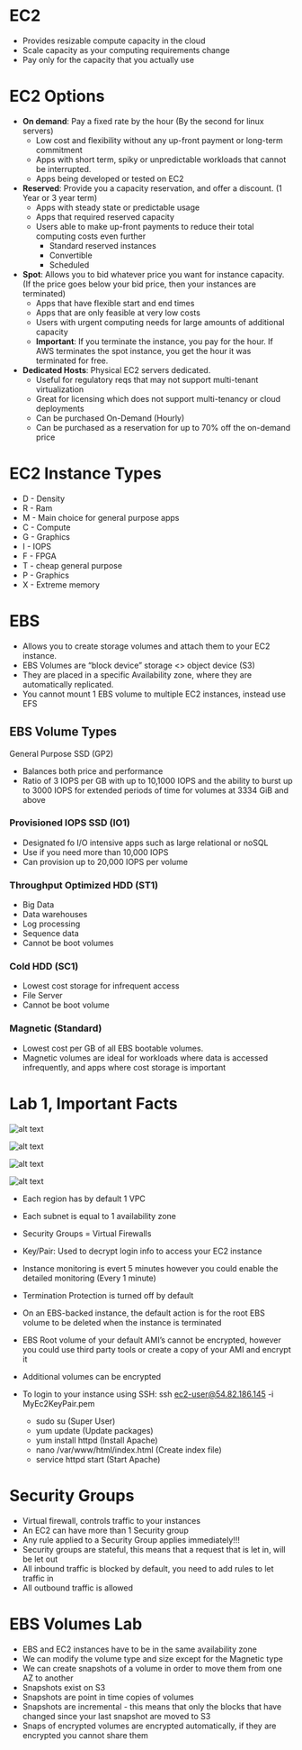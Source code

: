 # EC2
- Provides resizable compute capacity in the cloud
- Scale capacity as your computing requirements change
- Pay only for the capacity that you actually use

# EC2 Options
- **On demand**: Pay a fixed rate by the hour (By the second for linux servers)
	- Low cost and flexibility without any up-front payment or long-term commitment
	- Apps with short term, spiky or unpredictable workloads that cannot be interrupted.
	- Apps being developed or tested on EC2
- **Reserved**: Provide you a capacity reservation, and offer a discount. (1 Year or 3 year term)
	- Apps with steady state or predictable usage
	- Apps that required reserved capacity
	- Users able to make up-front payments to reduce their total computing costs even further
		- Standard reserved instances
		- Convertible
		- Scheduled
- **Spot**: Allows you to bid whatever price you want for instance capacity. (If the price goes below your bid price, then your instances are terminated)
	- Apps that have flexible start and end times
	- Apps that are only feasible at very low costs
	- Users with urgent computing needs for large amounts of additional capacity
	- **Important**: If you terminate the instance, you pay for the hour. If AWS terminates the spot instance, you get the hour it was terminated for free.
- **Dedicated Hosts**: Physical EC2 servers dedicated.
	- Useful for regulatory reqs that may not support multi-tenant virtualization
	- Great for licensing which does not support multi-tenancy or cloud deployments
	- Can be purchased On-Demand (Hourly)
	- Can be purchased as a reservation for up to 70% off the on-demand price

# EC2 Instance Types
- D - Density
- R - Ram
- M - Main choice for general purpose apps
- C - Compute
- G - Graphics
- I - IOPS
- F - FPGA
- T - cheap general purpose
- P - Graphics
- X - Extreme memory

# EBS
- Allows you to create storage volumes and attach them to your EC2 instance.
- EBS Volumes are “block device” storage <> object device (S3)
- They are placed in a specific Availability zone, where they are automatically replicated.
- You cannot mount 1 EBS volume to multiple EC2 instances, instead use EFS

## EBS Volume Types
General Purpose SSD (GP2)
- Balances both price and performance
- Ratio of 3 IOPS per GB with up to 10,1000 IOPS and the ability to burst up to 3000 IOPS for extended periods of time for volumes at 3334 GiB and above

### Provisioned IOPS SSD (IO1)
- Designated fo I/O intensive apps such as large relational or noSQL
- Use if you need more than 10,000 IOPS
- Can provision up to 20,000 IOPS per volume

### Throughput Optimized HDD (ST1)
- Big Data
- Data warehouses
- Log processing 
- Sequence data
- Cannot be boot volumes

### Cold HDD (SC1)
- Lowest cost storage for infrequent access
- File Server
- Cannot be boot volume

### Magnetic (Standard)
- Lowest cost per GB of all EBS bootable volumes.
- Magnetic volumes are ideal for workloads where data is accessed infrequently, and apps where cost storage is important

# Lab 1, Important Facts

![alt text](https://raw.githubusercontent.com/gorillalogic-aws/AWS_Certified_Developer_Notes/master/2018%20-%20Group%203/imgs/EC2-Step3.png)

![alt text](https://github.com/gorillalogic-aws/AWS_Certified_Developer_Notes/blob/master/2018%20-%20Group%203/imgs/EC2-Step4.png?raw=true)

![alt text](https://github.com/gorillalogic-aws/AWS_Certified_Developer_Notes/blob/master/2018%20-%20Group%203/imgs/EC2-Step5.png?raw=true)

![alt text](https://github.com/gorillalogic-aws/AWS_Certified_Developer_Notes/blob/master/2018%20-%20Group%203/imgs/EC2-Step6.png?raw=true)

- Each region has by default 1 VPC
- Each subnet is equal to 1 availability zone
- Security Groups = Virtual Firewalls
- Key/Pair: Used to decrypt login info to access your EC2 instance
- Instance monitoring is evert 5 minutes however you could enable the detailed monitoring (Every 1 minute)
- Termination Protection is turned off by default
- On an EBS-backed instance, the default action is for the root EBS volume to be deleted when the instance is terminated
- EBS Root volume of your default AMI’s cannot be encrypted, however you could use third party tools or create a copy of your AMI and encrypt it
- Additional volumes can be encrypted

- To login to your instance using SSH: ssh ec2-user@54.82.186.145 -i MyEc2KeyPair.pem

	- sudo su (Super User)
	- yum update (Update packages)
	- yum install httpd (Install Apache)
	- nano /var/www/html/index.html (Create index file)
	- service httpd start (Start Apache)

# Security Groups
- Virtual firewall, controls traffic to your instances
- An EC2 can have more than 1 Security group
- Any rule applied to a Security Group applies immediately!!!
- Security groups are stateful, this means that a request that is let in, will be let out
- All inbound traffic is blocked by default, you need to add rules to let traffic in
- All outbound traffic is allowed

# EBS Volumes Lab
- EBS and EC2 instances have to be in the same availability zone
- We can modify the volume type and size except for the Magnetic type
- We can create snapshots of a volume in order to move them from one AZ to another
- Snapshots exist on S3
- Snapshots are point in time copies of volumes
- Snapshots are incremental - this means that only the blocks that have changed since your last snapshot are moved to S3
- Snaps of encrypted volumes are encrypted automatically, if they are encrypted you cannot share them
